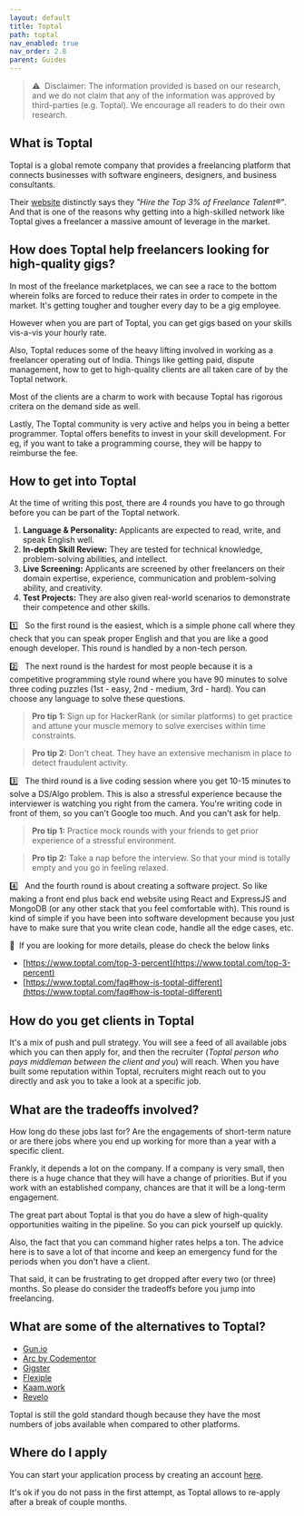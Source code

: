 ```yaml
---
layout: default
title: Toptal
path: toptal
nav_enabled: true
nav_order: 2.8
parent: Guides
---
```


> ⚠️&nbsp; Disclaimer: The information provided is based on our research, and we do not claim that any of the information was approved by third-parties (e.g. Toptal). We encourage all readers to do their own research.


## What is Toptal

Toptal is a global remote company that provides a freelancing platform that connects businesses with software engineers, designers, and business consultants.

Their [website](https://www.toptal.com/) distinctly says they *"Hire the Top 3% of Freelance Talent®"*. And that is one of the reasons why getting into a high-skilled network like Toptal gives a freelancer a massive amount of leverage in the market.

## How does Toptal help freelancers looking for high-quality gigs?

In most of the freelance marketplaces, we can see a race to the bottom wherein folks are forced to reduce their rates in order to compete in the market. It's getting tougher and tougher every day to be a gig employee.

However when you are part of Toptal, you can get gigs based on your skills vis-a-vis your hourly rate.

Also, Toptal reduces some of the heavy lifting involved in working as a freelancer operating out of India. Things like getting paid, dispute management, how to get to high-quality clients are all taken care of by the Toptal network.

Most of the clients are a charm to work with because Toptal has rigorous critera on the demand side as well.

Lastly, The Toptal community is very active and helps you in being a better programmer. Toptal offers benefits to invest in your skill development. For eg, if you want to take a programming course, they will be happy to reimburse the fee.

## How to get into Toptal

At the time of writing this post, there are 4 rounds you have to go through before you can be part of the Toptal network. 

1. **Language & Personality:** Applicants are expected to read, write, and speak English well.
2. **In-depth Skill Review:** They are tested for technical knowledge, problem-solving abilities, and intellect.
3. **Live Screening:** Applicants are screened by other freelancers on their domain expertise, experience, communication and problem-solving ability, and creativity.
4. **Test Projects:** They are also given real-world scenarios to demonstrate their competence and other skills.

1️⃣ &nbsp; So the first round is the easiest, which is a simple phone call where they check that you can speak proper English and that you are like a good enough developer. This round is handled by a non-tech person.

2️⃣ &nbsp; The next round is the hardest for most people because it is a competitive programming style round where you have 90 minutes to solve three coding puzzles (1st - easy, 2nd - medium, 3rd - hard). You can choose any language to solve these questions.

> **Pro tip 1:** Sign up for HackerRank (or similar platforms) to get practice and attune your muscle memory to solve exercises within time constraints.

> **Pro tip 2:** Don't cheat. They have an extensive mechanism in place to detect fraudulent activity.

3️⃣ &nbsp; The third round is a live coding session where you get 10-15 minutes to solve a DS/Algo problem. This is also a stressful experience because the interviewer is watching you right from the camera. You're writing code in front of them, so you can't Google too much. And you can't ask for help. 

> **Pro tip 1:** Practice mock rounds with your friends to get prior experience of a stressful environment.

> **Pro tip 2:** Take a nap before the interview. So that your mind is totally empty and you go in feeling relaxed. 

4️⃣ &nbsp; And the fourth round is about creating a software project. So like making a front end plus back end website using React and ExpressJS and MongoDB (or any other stack that you feel comfortable with). This round is kind of simple if you have been into software development because you just have to make sure that you write clean code, handle all the edge cases, etc.

🚨&nbsp; If you are looking for more details, please do check the below links

*   [https://www.toptal.com/top-3-percent](https://www.toptal.com/top-3-percent)
*   [https://www.toptal.com/faq#how-is-toptal-different](https://www.toptal.com/faq#how-is-toptal-different)


## How do you get clients in Toptal

It's a mix of push and pull strategy. You will see a feed of all available jobs which you can then apply for, and then the recruiter (*Toptal person who pays middleman between the client and you*) will reach. When you have built some reputation within Toptal, recruiters might reach out to you directly and ask you to take a look at a specific job.

## What are the tradeoffs involved?

How long do these jobs last for? Are the engagements of short-term nature or are there jobs where you end up working for more than a year with a specific client.

Frankly, it depends a lot on the company. If a company is very small, then there is a huge chance that they will have a change of priorities. But if you work with an established company, chances are that it will be a long-term engagement.

The great part about Toptal is that you do have a slew of high-quality opportunities waiting in the pipeline. So you can pick yourself up quickly.

Also, the fact that you can command higher rates helps a ton. The advice here is to save a lot of that income and keep an emergency fund for the periods when you don't have a client. 

That said, it can be frustrating to get dropped after every two (or three) months. So please do consider the tradeoffs before you jump into freelancing.

## What are some of the alternatives to Toptal?

*   [Gun.io](https://www.gun.io/)
*   [Arc by Codementor](https://arc.dev/)
*   [Gigster](https://gigster.com/)
*   [Flexiple](http://flexiple.com/)
*   [Kaam.work](https://www.kaam.work/)
*   [Revelo](https://www.revelo.com/)

Toptal is still the gold standard though because they have the most numbers of jobs available when compared to other platforms.

## Where do I apply

You can start your application process by creating an account [here](https://topt.al/7JcK2d). 

It's ok if you do not pass in the first attempt, as Toptal allows to re-apply after a break of couple months.